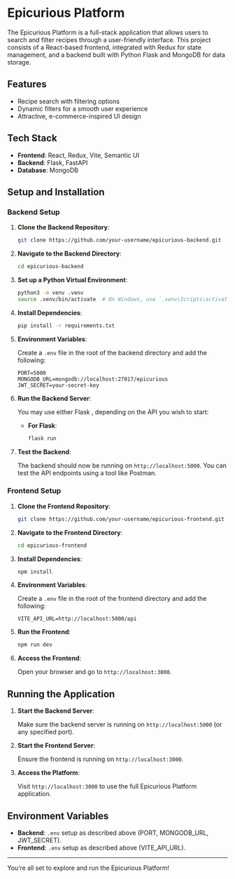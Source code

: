 # Epicurious Platform

The Epicurious Platform is a full-stack application that allows users to search and filter recipes through a user-friendly interface. This project consists of a React-based frontend, integrated with Redux for state management, and a backend built with Python  Flask and MongoDB for data storage.


## Features

- Recipe search with filtering options
-  Dynamic filters for a smooth user experience
- Attractive, e-commerce-inspired UI design

## Tech Stack

- **Frontend**: React, Redux, Vite, Semantic UI
- **Backend**: Flask, FastAPI
- **Database**: MongoDB

## Setup and Installation

### Backend Setup

1. **Clone the Backend Repository**:

    ```bash
    git clone https://github.com/your-username/epicurious-backend.git
    ```

2. **Navigate to the Backend Directory**:

    ```bash
    cd epicurious-backend
    ```

3. **Set up a Python Virtual Environment**:

    ```bash
    python3 -m venv .venv
    source .venv/bin/activate  # On Windows, use `.venv\Scripts\activate`
    ```

4. **Install Dependencies**:

    ```bash
    pip install -r requirements.txt
    ```

5. **Environment Variables**:

    Create a `.env` file in the root of the backend directory and add the following:

    ```env
    PORT=5000
    MONGODB_URL=mongodb://localhost:27017/epicurious
    JWT_SECRET=your-secret-key
    ```

6. **Run the Backend Server**:

    You may use either Flask , depending on the API you wish to start:

    - **For Flask**:

        ```bash
        flask run
        ```

    

7. **Test the Backend**:

    The backend should now be running on `http://localhost:5000`. You can test the API endpoints using a tool like Postman.

### Frontend Setup

1. **Clone the Frontend Repository**:

    ```bash
    git clone https://github.com/your-username/epicurious-frontend.git
    ```

2. **Navigate to the Frontend Directory**:

    ```bash
    cd epicurious-frontend
    ```

3. **Install Dependencies**:

    ```bash
    npm install
    ```

4. **Environment Variables**:

    Create a `.env` file in the root of the frontend directory and add the following:

    ```env
    VITE_API_URL=http://localhost:5000/api
    ```

5. **Run the Frontend**:

    ```bash
    npm run dev
    ```

6. **Access the Frontend**:

    Open your browser and go to `http://localhost:3000`.

## Running the Application

1. **Start the Backend Server**:

    Make sure the backend server is running on `http://localhost:5000` (or any specified port).

2. **Start the Frontend Server**:

    Ensure the frontend is running on `http://localhost:3000`.

3. **Access the Platform**:

    Visit `http://localhost:3000` to use the full Epicurious Platform application.

## Environment Variables

- **Backend**: `.env` setup as described above (PORT, MONGODB_URL, JWT_SECRET).
- **Frontend**: `.env` setup as described above (VITE_API_URL).

---

You’re all set to explore and run the Epicurious Platform! 
